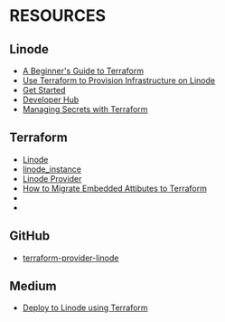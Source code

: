 # RESOURCES

## Linode
 - [A Beginner's Guide to Terraform](https://www.linode.com/docs/guides/beginners-guide-to-terraform/)
 - [Use Terraform to Provision Infrastructure on Linode](https://www.linode.com/docs/guides/how-to-build-your-infrastructure-using-terraform-and-linode/)
 - [Get Started](https://techdocs.akamai.com/linode-api/reference/get-started#personal-access-tokens)
 - [Developer Hub](https://www.linode.com/developers/)
 - [Managing Secrets with Terraform](https://www.linode.com/docs/guides/secrets-management-with-terraform/)

 ## Terraform
- [Linode](https://registry.terraform.io/providers/linode/linode/3.1.1)
- [linode_instance](https://registry.terraform.io/providers/linode/linode/latest/docs/resources/instance#stackscript_id-1)
- [Linode Provider](https://registry.terraform.io/providers/linode/linode/latest/docs)
- [How to Migrate Embedded Attibutes to Terraform](https://registry.terraform.io/providers/linode/linode/latest/docs/guides/migrate_to_instance_config_and_disk_resources)
- []()
- []()


## GitHub
- [terraform-provider-linode](https://github.com/linode/terraform-provider-linode)


## Medium
- [Deploy to Linode using Terraform](https://medium.com/@egee_irl/deploy-to-linode-using-terraform-a96a510ff0f3)